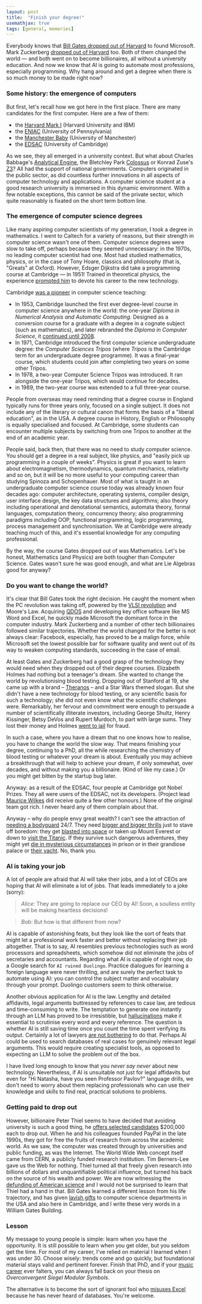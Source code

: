 ```yaml
---
layout: post
title:  "Finish your degree!"
usemathjax: true 
tags: [general, memories]
---
```

Everybody knows that [Bill Gates dropped out of Harvard](https://www.cnbc.com/2025/01/29/bill-gates-harvard-professor-wasnt-surprised-he-dropped-out.html) 
to found Microsoft. 
Mark Zuckerberg [dropped out of Harvard](https://technologymagazine.com/digital-transformation/mark-zuckerberg-college-dropout-billionaire) too.
Both of them changed the world — and both went on to become billionaires,
all without a university education.
And now we know that AI is going to automate most professions, especially programming.
Why hang around and get a degree when there is so much money to be made right now?

### Some history: the emergence of computers

But first, let's recall how we got here in the first place.
There are many candidates for the first computer.
Here are a few of them:

* the [Harvard Mark I](https://en.wikipedia.org/wiki/Harvard_Mark_I) (Harvard University and IBM)
* the [ENIAC](https://en.wikipedia.org/wiki/ENIAC) (University of Pennsylvania)
* the [Manchester Baby](https://en.wikipedia.org/wiki/Manchester_Baby) (University of Manchester)
* the [EDSAC](https://www.whipplemuseum.cam.ac.uk/explore-whipple-collections/calculating-devices/edsac-and-computing-cambridge) (University of Cambridge) 

As we see, they all emerged in a university context.
But what about Charles Babbage's [Analytical Engine](https://www.computerhistory.org/babbage/engines/),
the Bletchley Park [Colossus](https://www.tnmoc.org/colossus)
or Konrad Zuse's [Z3](https://en.wikipedia.org/wiki/Z3_(computer))? All had the support of national governments.
Computers originated in the public sector, 
as did countless further innovations 
in all aspects of computer technology and applications.
A computer science student at a good research university
is immersed in this dynamic environment.
With a few notable exceptions, this cannot be said of
the private sector, which quite reasonably is fixated
on the short term bottom line.

### The emergence of computer science degrees

Like many aspiring computer scientists of my generation,
I took a degree in mathematics. I went to Caltech for a variety of reasons,
but their strength in computer science wasn't one of them.
Computer science degrees were slow to take off, 
perhaps because they seemed unnecessary: in the 1970s, no leading computer scientist had one.
Most had studied mathematics, physics, or in the case of
Tony Hoare, classics and philosophy (that is, "Greats" at Oxford).
However, Edsger Dijkstra did take a programming course at Cambridge — in 1951!
Trained in theoretical physics, the experience 
[prompted him](https://cacm.acm.org/news/an-interview-with-edsger-w-dijkstra/) to devote his career to the new technology.

Cambridge [was a pioneer](https://www.cl.cam.ac.uk/events/EDSAC99/history.html) in computer science teaching:

* In 1953, Cambridge launched the first ever degree-level course in computer science anywhere in the world:
the one-year *Diploma in Numerical Analysis and Automatic Computing*.
Designed as a conversion course for a graduate with a degree 
in a cognate subject (such as mathematics),
and later rebranded the *Diploma in Computer Science*,
it [continued until 2008](https://www.cl.cam.ac.uk/admissions/diploma/).
* In 1971, Cambridge introduced the first computer science undergraduate degree:
the *Computer Sciences Tripos* (where *Tripos* is the Cambridge term for an undergraduate degree programme). It was a final-year course,
which students could join after completing two years on some other Tripos.
* In 1978, a two-year Computer Science Tripos was introduced. It ran alongside the one-year Tripos, which would continue for decades.
* in 1989, the two-year course was extended to a full three-year course.

People from overseas may need reminding that a degree course in England
typically runs for three years only, 
focused on a single subject.
It does not include any of the literary or cultural canon 
that forms the basis of a "liberal education",
as in the USA.
A degree course in History, English or Philosophy is 
equally specialised and focused. 
At Cambridge, some students can encounter multiple subjects
by switching from one Tripos to another 
at the end of an academic year.

People said, back then, that there was no need to study computer science.
You should get a degree in a real subject, like physics, 
and "easily pick up programming in a couple of weeks".
Physics is great if you want to learn about electromagnetism, thermodynamics, quantum mechanics, relativity and so on,
but it will be no more useful to your computing career 
than studying Spinoza and Schopenhauer.
Most of what is taught in an undergraduate computer science course today was already known four decades ago:
computer architecture, operating systems, compiler design, 
user interface design, the key data structures and algorithms;
also theory including operational and denotational semantics,
automata theory, formal languages, computation theory, concurrency theory;
also programming paradigms including OOP, functional programming, 
logic programming, process management and synchronisation.
We at Cambridge were already teaching much of this,
and it's essential knowledge for any computing professional.

By the way, the course Gates dropped out of was Mathematics.
Let's be honest, Mathematics (and Physics) are both tougher than Computer Science. Gates wasn't sure he was good enough,
and what are Lie Algebras good for anyway?

### Do you want to change the world?

It's clear that Bill Gates took the right decision.
He caught the moment when the PC revolution was taking off, 
powered by the [VLSI revolution](https://www.historyofinformation.com/detail.php?id=3890) and Moore's Law.
Acquiring [QDOS](https://www.historyofinformation.com/detail.php?id=99) 
and developing key office software like MS Word and Excel,
he quickly made Microsoft the dominant force in the computer industry.
Mark Zuckerberg and a number of other tech billionaires 
followed similar trajectories.
Whether the world changed for the better is not always clear:
Facebook, especially, has proved to be a malign force,
while Microsoft set the lowest possible bar for software quality
and went out of its way to weaken computing standards, 
succeeding in the case of email.

At least Gates and Zuckerberg had a good grasp of the technology
they would need when they dropped out of their degree courses.
Elizabeth Holmes had nothing but a teenager's dream.
She wanted to change the world by revolutionising blood testing.
Dropping out of Stanford at 19, 
she came up with a brand – [Theranos](https://www.theguardian.com/technology/theranos) – and a Star Wars themed slogan.
But she didn't have a new technology for blood testing,
or any scientific basis for such a technology;
she did not even know what the scientific challenges were.
Remarkably, her fervour and commitment were enough to persuade
a number of scientifically illiterate investors, including George Shultz,
Henry Kissinger, Betsy DeVos and Rupert Murdoch, to part with large sums.
They lost their money and Holmes [went to jail](https://www.justice.gov/usao-ndca/pr/elizabeth-holmes-sentenced-more-11-years-defrauding-theranos-investors-hundreds) for fraud.

In such a case, where you have a dream that no one knows how to realise,
you have to change the world the slow way.
That means finishing your degree, continuing to a PhD, 
all the while researching
the chemistry of blood testing or whatever your dream is about.
Eventually you may achieve a breakthrough that will help to achieve your dream,
if only somewhat, over decades, and without making you a billionaire.
(Kind of like my case.) Or you might get bitten by the startup bug later.

Anyway: as a result of the EDSAC, 
four people at Cambridge got Nobel Prizes.
They all were users of the EDSAC, not its developers.
(Project lead [Maurice Wilkes](https://history.computer.org/pioneers/wilkes.html) did receive quite a few other honours.)
None of the original team got rich.
I never heard any of them complain about that.

Anyway – why do people envy great wealth?
I can't see the attraction 
of [needing a bodyguard](https://www.npr.org/2025/05/23/nx-s1-5408561/kim-kardashian-robbery-trial-verdict-paris) 24/7.
They need
[bigger and bigger thrills](https://www.bbc.co.uk/news/articles/c51yp353g0ro) 
just to stave off boredom: they get
[blasted into space](https://www.theguardian.com/commentisfree/2025/apr/15/lauren-sanchez-katy-perry-space-blue-origin-female-flight)
or taken up Mount Everest 
or down to [visit the Titanic](https://www.bbc.co.uk/news/articles/c5yg5qggvwjo).
If they survive such dangerous adventures, 
they might yet [die in mysterious circumstances](https://www.theguardian.com/us-news/2024/jan/22/jeffrey-epstein-mark-epstein-interview)
in prison or in their grandiose palace or [their yacht](https://www.theguardian.com/us-news/2019/aug/22/the-murky-life-and-death-of-robert-maxwell-and-how-it-shaped-his-daughter-ghislaine).
No, thank you.

### AI is taking your job

A lot of people are afraid that AI will take their jobs,
and a lot of CEOs are hoping that AI will eliminate a lot of jobs.
That leads immediately to a joke (sorry): 

> *Alice*: They are going to replace our CEO by AI! Soon, a soulless entity will be making heartless decisions! 

> *Bob*: But how is that different from now?

AI is capable of astonishing feats, but they look like the sort of feats
that might let a professional work faster and better
without replacing their job altogether.
That is to say, AI resembles previous technologies such as 
word processors and spreadsheets, 
which somehow did not eliminate the jobs of secretaries and accountants.
Regarding what AI is capable of right now, 
do a Google search for `AI ruined Duolingo`.
Practice dialogues for learning a foreign language were never thrilling, 
and are surely the perfect task to automate using AI:
you can control the subject matter and vocabulary through your prompt.
Duolingo customers seem to think otherwise.

Another obvious application for AI is the law.
Lengthy and detailed affidavits, 
legal arguments buttressed by references to case law,
are tedious and time-consuming to write.
The temptation to generate one instantly through an LLM 
has proved to be irresistible, 
but [hallucinations](https://hai.stanford.edu/news/ai-trial-legal-models-hallucinate-1-out-6-or-more-benchmarking-queries)
make it essential to scrutinise every word and every reference.
The question is whether AI is still saving time 
once you count the time spent verifying its output.
Certainly a lot of lawyers [are not bothering](https://www.linkedin.com/pulse/ais-legal-lies-exposed-combatting-hallucination-epidemic-harkess-v812c) to do that.
Perhaps AI could be used to search databases of real cases for genuinely relevant legal arguments.
This would require creating specialist tools, as opposed to expecting
an LLM to solve the problem out of the box.

I have lived long enough to know that you *never say never* about new technology.
Nevertheless, if AI is unsuitable not just for legal affidavits
but even for "Hi Natasha, have you seen Professor Pavlov?" 
language drills, 
we don't need to worry about them replacing 
professionals who can use their knowledge and skills
to find real, practical solutions to problems.

### Getting paid to drop out

However, billionaire Peter Thiel seems to have decided that avoiding university
is such a good thing, 
he [offers selected candidates](https://thielfellowship.org) $200,000 each to drop out.
When he and his colleagues founded PayPal in the late 1990s,
they got for free the fruits of research from across the academic world. 
As we saw, the computer was created through by universities
and public funding, as was the Internet.
The World Wide Web concept itself came from CERN,
a publicly funded research institution.
Tim Berners-Lee gave us the Web for nothing.
Thiel turned all that freely given research into billions
of dollars and unquantifiable political influence,
but turned his back on the source of his wealth and power.
We are now witnessing the [defunding of American science](https://thebulletin.org/2025/06/time-for-congress-to-save-american-scienceand-the-nation/)
and I would not be surprised to learn that Thiel had a hand in that.
Bill Gates learned a different lesson from his life trajectory,
and has given [lavish gifts](https://en.wikipedia.org/wiki/William_Gates_Building) 
to computer science departments in the USA
and also here in Cambridge, and I write these very words 
in a William Gates Building.

### Lesson

My message to young people is simple: learn when you have the opportunity.
It is still possible to learn when you get older, but you seldom get the time.
For most of my career, I've relied on material I learned when I was under 30.
Choose wisely: trends come and go quickly, 
but foundational material stays valid and pertinent forever.
Finish that PhD, and if your [music career](https://en.wikipedia.org/wiki/Dan_Snaith)
ever falters, 
you can always fall back on your thesis on
*Overconvergent Siegel Modular Symbols*.

The alternative is to become the sort of ignorant fool who
[misuses Excel](https://www.theguardian.com/politics/2020/oct/05/how-excel-may-have-caused-loss-of-16000-covid-tests-in-england) because he has never heard of databases.
You're welcome.

